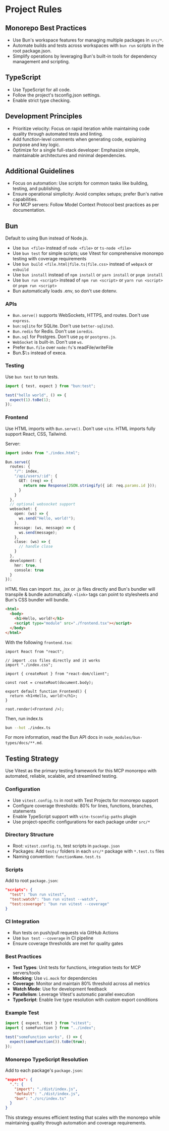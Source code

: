 # Project Rules

## Monorepo Best Practices

- Use Bun's workspace features for managing multiple packages in `src/*`.
- Automate builds and tests across workspaces with `bun run` scripts in the root package.json.
- Simplify operations by leveraging Bun's built-in tools for dependency management and scripting.

## TypeScript

- Use TypeScript for all code.
- Follow the project's tsconfig.json settings.
- Enable strict type checking.

## Development Principles

- Prioritize velocity: Focus on rapid iteration while maintaining code quality through automated tests and linting.
- Add function-level comments when generating code, explaining purpose and key logic.
- Optimize for a single full-stack developer: Emphasize simple, maintainable architectures and minimal dependencies.

## Additional Guidelines

- Focus on automation: Use scripts for common tasks like building, testing, and publishing.
- Ensure operational simplicity: Avoid complex setups; prefer Bun's native capabilities.
- For MCP servers: Follow Model Context Protocol best practices as per documentation.

## Bun

Default to using Bun instead of Node.js.

- Use `bun <file>` instead of `node <file>` or `ts-node <file>`
- Use `bun test` for simple scripts; use Vitest for comprehensive monorepo testing with coverage requirements
- Use `bun build <file.html|file.ts|file.css>` instead of `webpack` or `esbuild`
- Use `bun install` instead of `npm install` or `yarn install` or `pnpm install`
- Use `bun run <script>` instead of `npm run <script>` or `yarn run <script>` or `pnpm run <script>`
- Bun automatically loads .env, so don't use dotenv.

### APIs

- `Bun.serve()` supports WebSockets, HTTPS, and routes. Don't use `express`.
- `bun:sqlite` for SQLite. Don't use `better-sqlite3`.
- `Bun.redis` for Redis. Don't use `ioredis`.
- `Bun.sql` for Postgres. Don't use `pg` or `postgres.js`.
- `WebSocket` is built-in. Don't use `ws`.
- Prefer `Bun.file` over `node:fs`'s readFile/writeFile
- Bun.$`ls` instead of execa.

### Testing

Use `bun test` to run tests.

```ts
import { test, expect } from "bun:test";

test("hello world", () => {
  expect(1).toBe(1);
});
```

### Frontend

Use HTML imports with `Bun.serve()`. Don't use `vite`. HTML imports fully support React, CSS, Tailwind.

Server:

```ts
import index from "./index.html";

Bun.serve({
  routes: {
    "/": index,
    "/api/users/:id": {
      GET: (req) => {
        return new Response(JSON.stringify({ id: req.params.id }));
      }
    }
  },
  // optional websocket support
  websocket: {
    open: (ws) => {
      ws.send("Hello, world!");
    },
    message: (ws, message) => {
      ws.send(message);
    },
    close: (ws) => {
      // handle close
    }
  },
  development: {
    hmr: true,
    console: true
  }
});
```

HTML files can import .tsx, .jsx or .js files directly and Bun's bundler will transpile & bundle automatically. `<link>`
tags can point to stylesheets and Bun's CSS bundler will bundle.

```html
<html>
  <body>
    <h1>Hello, world!</h1>
    <script type="module" src="./frontend.tsx"></script>
  </body>
</html>
```

With the following `frontend.tsx`:

```tsx
import React from "react";

// import .css files directly and it works
import "./index.css";

import { createRoot } from "react-dom/client";

const root = createRoot(document.body);

export default function Frontend() {
  return <h1>Hello, world!</h1>;
}

root.render(<Frontend />);
```

Then, run index.ts

```sh
bun --hot ./index.ts
```

For more information, read the Bun API docs in `node_modules/bun-types/docs/**.md`.

## Testing Strategy

Use Vitest as the primary testing framework for this MCP monorepo with automated, reliable, scalable, and streamlined
testing.

### Configuration

- Use `vitest.config.ts` in root with Test Projects for monorepo support
- Configure coverage thresholds: 80% for lines, functions, branches, statements
- Enable TypeScript support with `vite-tsconfig-paths` plugin
- Use project-specific configurations for each package under `src/*`

### Directory Structure

- Root: `vitest.config.ts`, test scripts in `package.json`
- Packages: Add `tests/` folders in each `src/*` package with `*.test.ts` files
- Naming convention: `functionName.test.ts`

### Scripts

Add to root `package.json`:

```json
"scripts": {
  "test": "bun run vitest",
  "test:watch": "bun run vitest --watch",
  "test:coverage": "bun run vitest --coverage"
}
```

### CI Integration

- Run tests on push/pull requests via GitHub Actions
- Use `bun test --coverage` in CI pipeline
- Ensure coverage thresholds are met for quality gates

### Best Practices

- **Test Types**: Unit tests for functions, integration tests for MCP servers/tools
- **Mocking**: Use `vi.mock` for dependencies
- **Coverage**: Monitor and maintain 80% threshold across all metrics
- **Watch Mode**: Use for development feedback
- **Parallelism**: Leverage Vitest's automatic parallel execution
- **TypeScript**: Enable live type resolution with custom export conditions

### Example Test

```ts
import { expect, test } from "vitest";
import { someFunction } from "../index";

test("someFunction works", () => {
  expect(someFunction()).toBe(true);
});
```

### Monorepo TypeScript Resolution

Add to each package's `package.json`:

```json
"exports": {
  ".": {
    "import": "./dist/index.js",
    "default": "./dist/index.js",
    "bun": "./src/index.ts"
  }
}
```

This strategy ensures efficient testing that scales with the monorepo while maintaining quality through automation and
coverage requirements.
